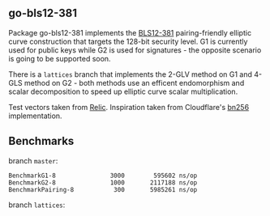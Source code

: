 ## go-bls12-381

Package go-bls12-381 implements the [BLS12-381](https://electriccoin.co/blog/new-snark-curve/) pairing-friendly elliptic curve construction that targets the 128-bit security level. G1 is currently used for public keys while G2 is used for signatures - the opposite scenario is going to be supported soon.

There is a `lattices` branch that implements the 2-GLV method on G1 and 4-GLS method on G2 - both methods use an efficent endomorphism and scalar decomposition to speed up elliptic curve scalar multiplication.

Test vectors taken from [Relic](https://github.com/relic-toolkit/relic).
Inspiration taken from Cloudflare's [bn256](https://github.com/cloudflare/bn256) implementation.

## Benchmarks

branch `master`:

```
BenchmarkG1-8        	    3000	    595602 ns/op
BenchmarkG2-8        	    1000	   2117188 ns/op
BenchmarkPairing-8   	     300	   5985261 ns/op
```

branch `lattices`:
